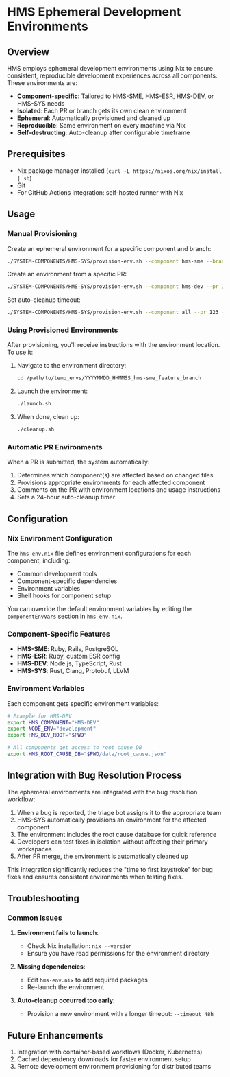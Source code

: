 # HMS Ephemeral Development Environments

## Overview

HMS employs ephemeral development environments using Nix to ensure consistent, reproducible development experiences across all components. These environments are:

- **Component-specific**: Tailored to HMS-SME, HMS-ESR, HMS-DEV, or HMS-SYS needs
- **Isolated**: Each PR or branch gets its own clean environment
- **Ephemeral**: Automatically provisioned and cleaned up
- **Reproducible**: Same environment on every machine via Nix
- **Self-destructing**: Auto-cleanup after configurable timeframe

## Prerequisites

- Nix package manager installed (`curl -L https://nixos.org/nix/install | sh`)
- Git
- For GitHub Actions integration: self-hosted runner with Nix

## Usage

### Manual Provisioning

Create an ephemeral environment for a specific component and branch:

```bash
./SYSTEM-COMPONENTS/HMS-SYS/provision-env.sh --component hms-sme --branch feature/new-feature
```

Create an environment from a specific PR:

```bash
./SYSTEM-COMPONENTS/HMS-SYS/provision-env.sh --component hms-dev --pr 123
```

Set auto-cleanup timeout:

```bash
./SYSTEM-COMPONENTS/HMS-SYS/provision-env.sh --component all --pr 123 --timeout 8h
```

### Using Provisioned Environments

After provisioning, you'll receive instructions with the environment location. To use it:

1. Navigate to the environment directory:
   ```bash
   cd /path/to/temp_envs/YYYYMMDD_HHMMSS_hms-sme_feature_branch
   ```

2. Launch the environment:
   ```bash
   ./launch.sh
   ```

3. When done, clean up:
   ```bash
   ./cleanup.sh
   ```

### Automatic PR Environments

When a PR is submitted, the system automatically:

1. Determines which component(s) are affected based on changed files
2. Provisions appropriate environments for each affected component
3. Comments on the PR with environment locations and usage instructions
4. Sets a 24-hour auto-cleanup timer

## Configuration

### Nix Environment Configuration

The `hms-env.nix` file defines environment configurations for each component, including:

- Common development tools
- Component-specific dependencies
- Environment variables
- Shell hooks for component setup

You can override the default environment variables by editing the `componentEnvVars` section in `hms-env.nix`.

### Component-Specific Features

- **HMS-SME**: Ruby, Rails, PostgreSQL
- **HMS-ESR**: Ruby, custom ESR config
- **HMS-DEV**: Node.js, TypeScript, Rust
- **HMS-SYS**: Rust, Clang, Protobuf, LLVM

### Environment Variables

Each component gets specific environment variables:

```bash
# Example for HMS-DEV
export HMS_COMPONENT="HMS-DEV"
export NODE_ENV="development"
export HMS_DEV_ROOT="$PWD"

# All components get access to root cause DB
export HMS_ROOT_CAUSE_DB="$PWD/data/root_cause.json"
```

## Integration with Bug Resolution Process

The ephemeral environments are integrated with the bug resolution workflow:

1. When a bug is reported, the triage bot assigns it to the appropriate team
2. HMS-SYS automatically provisions an environment for the affected component
3. The environment includes the root cause database for quick reference
4. Developers can test fixes in isolation without affecting their primary workspaces
5. After PR merge, the environment is automatically cleaned up

This integration significantly reduces the "time to first keystroke" for bug fixes and ensures consistent environments when testing fixes.

## Troubleshooting

### Common Issues

1. **Environment fails to launch**:
   - Check Nix installation: `nix --version`
   - Ensure you have read permissions for the environment directory

2. **Missing dependencies**:
   - Edit `hms-env.nix` to add required packages
   - Re-launch the environment

3. **Auto-cleanup occurred too early**:
   - Provision a new environment with a longer timeout: `--timeout 48h`

## Future Enhancements

1. Integration with container-based workflows (Docker, Kubernetes)
2. Cached dependency downloads for faster environment setup
3. Remote development environment provisioning for distributed teams 